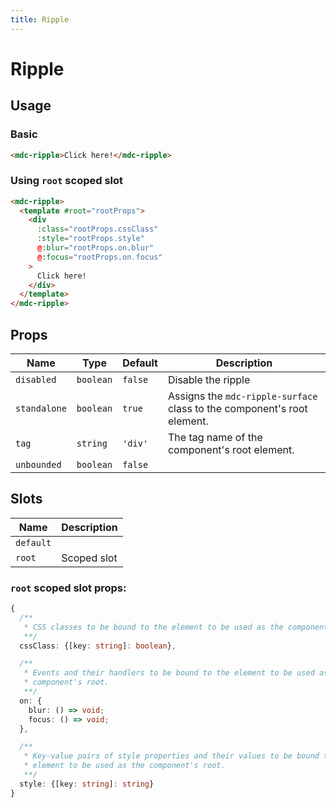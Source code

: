 ```yaml
---
title: Ripple
---
```


# Ripple

<v-ripple-demo1 />

## Usage

### Basic

```html
<mdc-ripple>Click here!</mdc-ripple>
```

### Using `root` scoped slot

```html
<mdc-ripple>
  <template #root="rootProps">
    <div
      :class="rootProps.cssClass"
      :style="rootProps.style"
      @:blur="rootProps.on.blur"
      @:focus="rootProps.on.focus"
    >
      Click here!
    </div>
  </template>
</mdc-ripple>
```

## Props

| Name | Type | Default | Description |
| ---- | ---- | ------- | ----------- |
| `disabled` | `boolean` | `false` | Disable the ripple |
| `standalone` | `boolean` | `true` | Assigns the `mdc-ripple-surface` class to the component's root element. |
| `tag` | `string` | `'div'` | The tag name of the component's root element. |
| `unbounded` | `boolean` | `false` |

## Slots

| Name      | Description |
| --------- | ----------- |
| `default` |             |
| `root`    | Scoped slot |

### `root` scoped slot props:

```typescript
{
  /**
   * CSS classes to be bound to the element to be used as the component's root.
   **/
  cssClass: {[key: string]: boolean},

  /**
   * Events and their handlers to be bound to the element to be used as the
   * component's root.
   **/
  on: {
    blur: () => void;
    focus: () => void;
  },

  /**
   * Key-value pairs of style properties and their values to be bound to the
   * element to be used as the component's root.
   **/
  style: {[key: string]: string}
}
```
